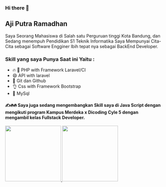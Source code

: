 ### Hi there 👋

##  Aji Putra Ramadhan
 Saya Seorang Mahasiswa di Salah satu Perguruan tinggi Kota Bandung, dan Sedang menempuh Pendidikan S1 Teknik Informatika
 Saya Mempunyai Cita-Cita sebagai Software Engginer lbih tepat nya sebagai BackEnd Developer.
 ### Skill yang saya Punya Saat ini Yaitu : 
-  🔥 🗿 PHP with Framework Laravel/CI
-  😄 API with laravel
-  🥦 Git dan Github
- 👌 Css with Framework Bootstrap
- 👐 MySql
####  ✍🔥🔥 Saya juga sedang mengembangkan Skill saya di Java Script dengan mengikuti program Kampus Merdeka x Dicoding Cyle 5 dengan mengambil kelas Fullstack Developer.

<p align="left">
<a href="https://github.com/Aji-Putra">
  <img height="180em" src="https://github-readme-stats-eight-theta.vercel.app/api?username=Aji-Putra&show_icons=true&theme=algolia&include_all_commits=true&count_private=true"/>
  <img height="180em" src="https://github-readme-stats-eight-theta.vercel.app/api/top-langs/?username=Aji-Putra&layout=compact&langs_count=8&theme=algolia"/>
</a>
</p>
